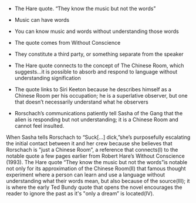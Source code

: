 -   The Hare quote. “They know the music but not the words”
    
-   Music can have words
    
-   You can know music and words without understanding those words
    
-   The quote comes from Without Conscience
    
-   They constitute a third party, or something separate from the speaker
    
-   The Hare quote connects to the concept of The Chinese Room, which suggests…it is possible to absorb and respond to language without understanding signification
    
-   The quote links to Siri Keeton because he describes himself as a Chinese Room per his occupation; he is a superlative observer, but one that doesn’t necessarily understand what he observers
    
-   Rorschach’s communications patiently tell Sasha of the Gang that the alien is responding but not understanding; it is a Chinese Room and cannot feel insulted.



When Sasha tells Rorschach to “Suck[…] dick,”she’s purposefully escalating the initial contact between it and her crew because she believes that Rorschach is "just a Chinese Room”, a reference that connects(I) to the notable quote a few pages earlier from Robert Hare’s Without Conscience (1993). The Hare quote “They know the music but not the words”is notable not only for its approximation of the Chinese Room(II) that famous thought experiment where a person can learn and use a language without understanding what their words mean, but also because of the source(III); it is where the early Ted Bundy quote that opens the novel encourages the reader to ignore the past as it's "only a dream” is located(IV).